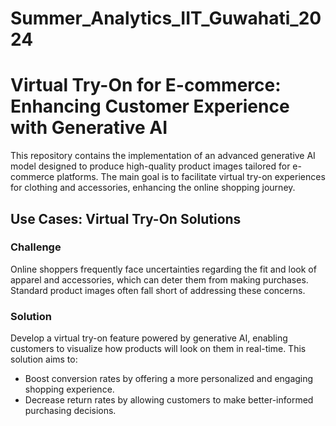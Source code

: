 # Summer_Analytics_IIT_Guwahati_2024

# Virtual Try-On for E-commerce: Enhancing Customer Experience with Generative AI

This repository contains the implementation of an advanced generative AI model designed to produce high-quality product images tailored for e-commerce platforms. The main goal is to facilitate virtual try-on experiences for clothing and accessories, enhancing the online shopping journey.

## Use Cases: Virtual Try-On Solutions

### Challenge
Online shoppers frequently face uncertainties regarding the fit and look of apparel and accessories, which can deter them from making purchases. Standard product images often fall short of addressing these concerns.

### Solution
Develop a virtual try-on feature powered by generative AI, enabling customers to visualize how products will look on them in real-time. This solution aims to:

- Boost conversion rates by offering a more personalized and engaging shopping experience.
- Decrease return rates by allowing customers to make better-informed purchasing decisions.
